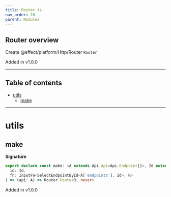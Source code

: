 ```yaml
---
title: Router.ts
nav_order: 10
parent: Modules
---
```


## Router overview

Create @effect/platform/Http/Router `Router`

Added in v1.0.0

---

<h2 class="text-delta">Table of contents</h2>

- [utils](#utils)
  - [make](#make)

---

# utils

## make

**Signature**

```ts
export declare const make: <A extends Api.Api<Api.Endpoint[]>, Id extends A['endpoints'][number]['id'], R>(
  id: Id,
  fn: InputFn<SelectEndpointById<A['endpoints'], Id>, R>
) => (api: A) => Router.Route<R, never>
```

Added in v1.0.0
